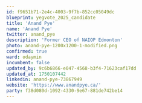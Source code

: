 ```yaml
---
id: f9651b71-2e4c-4003-9f7b-852cc05049dc
blueprint: yegvote_2025_candidate
title: 'Anand Pye'
name: 'Anand Pye'
twitter: anand_pye
description: 'Former CEO of NAIOP Edmonton'
photo: anand-pye-1200x1200-1-modified.png
confirmed: true
ward: odaymin
incumbent: false
updated_by: 9c6b6866-e047-4568-b3f4-71623caf17dd
updated_at: 1750107442
linkedin: anand-pye-73867949
website: 'https://www.anandpye.ca/'
party: f38d080d-1092-4330-9e67-881de742be14
---
```

